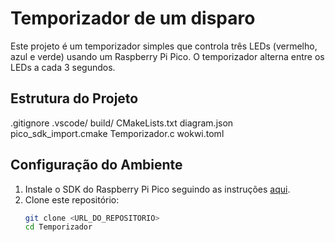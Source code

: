 # Temporizador de um disparo
Este projeto é um temporizador simples que controla três LEDs (vermelho, azul e verde) usando um Raspberry Pi Pico. O temporizador alterna entre os LEDs a cada 3 segundos.

## Estrutura do Projeto
.gitignore
.vscode/
build/
CMakeLists.txt
diagram.json
pico_sdk_import.cmake
Temporizador.c
wokwi.toml

## Configuração do Ambiente
1. Instale o SDK do Raspberry Pi Pico seguindo as instruções [aqui](https://github.com/raspberrypi/pico-sdk).
2. Clone este repositório:
   ```sh
   git clone <URL_DO_REPOSITORIO>
   cd Temporizador

   